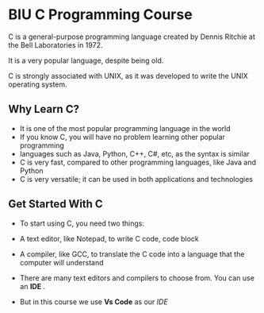 # BIU C Programming Course

C is a general-purpose programming language created by Dennis Ritchie at the Bell Laboratories in 1972.

It is a very popular language, despite being old.

C is strongly associated with UNIX, as it was developed to write the UNIX operating system.

## Why Learn C?

- It is one of the most popular programming language in the world
- If you know C, you will have no problem learning other popular programming
- languages such as Java, Python, C++, C#, etc, as the syntax is similar
- C is very fast, compared to other programming languages, like Java and Python
- C is very versatile; it can be used in both applications and technologies

## Get Started With C

- To start using C, you need two things:

- A text editor, like Notepad, to write C code, code block
- A compiler, like GCC, to translate the C code into a language that the computer will understand
- There are many text editors and compilers to choose from. You can use an **IDE** .

- But in this course we use **Vs Code** as our _IDE_
